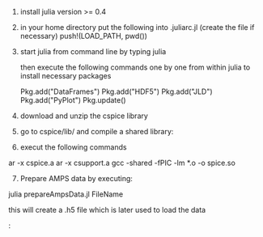 1) install julia version >= 0.4

2) in your home directory put the following into
   .juliarc.jl  (create the file if necessary)
   push!(LOAD_PATH, pwd())


3) start julia from command line by typing
   julia

   then execute the following commands one by one from within
   julia to install necessary packages

   Pkg.add("DataFrames")
   Pkg.add("HDF5")
   Pkg.add("JLD")
   Pkg.add("PyPlot")
   Pkg.update()


4) download and unzip the cspice library

5) go to cspice/lib/ and compile a shared library:

6) execut the following commands

ar -x cspice.a
ar -x csupport.a
gcc -shared -fPIC -lm *.o -o spice.so

7) Prepare AMPS data by executing:

julia prepareAmpsData.jl FileName

this will create a .h5 file which is later used
to load the data




:
